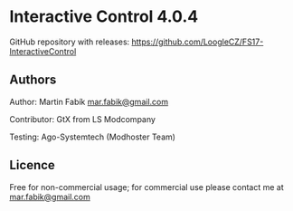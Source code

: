 # Interactive Control 4.0.4

GitHub repository with releases: https://github.com/LoogleCZ/FS17-InteractiveControl

## Authors

Author: Martin Fabík <mar.fabik@gmail.com>

Contributor: GtX from LS Modcompany

Testing: Ago-Systemtech (Modhoster Team)

## Licence

Free for non-commercial usage; for commercial use please contact me at mar.fabik@gmail.com
